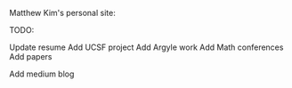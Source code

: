 Matthew Kim's personal site: 

TODO:

Update resume
Add UCSF project
Add Argyle work
Add Math conferences
Add papers

Add medium blog
